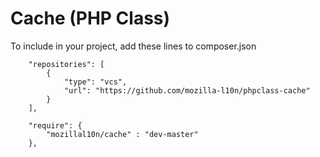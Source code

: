 Cache (PHP Class)
============

To include in your project, add these lines to composer.json

```
    "repositories": [
        {
            "type": "vcs",
            "url": "https://github.com/mozilla-l10n/phpclass-cache"
        }
    ],

    "require": {
        "mozillal10n/cache" : "dev-master"
    },
```

